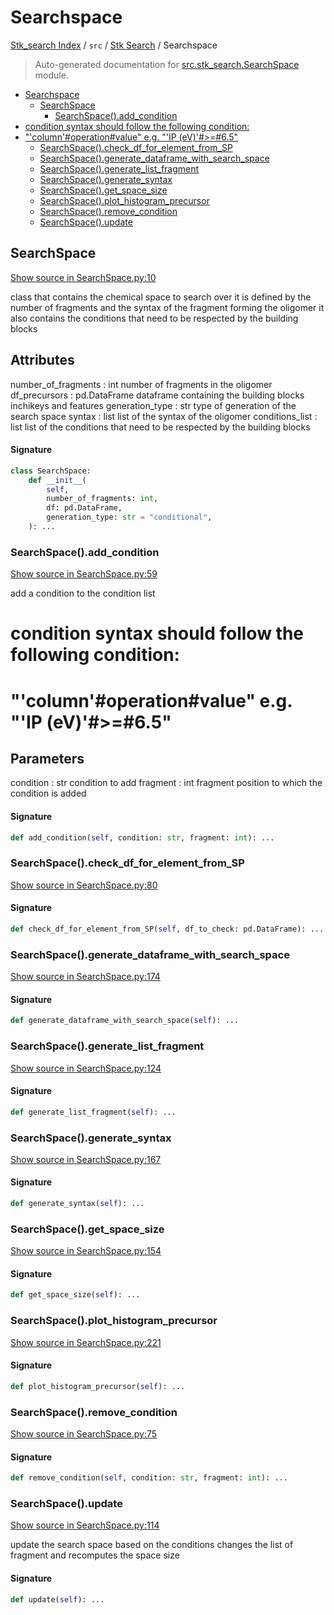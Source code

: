 # Searchspace

[Stk_search Index](../../README.md#stk_search-index) / `src` / [Stk Search](./index.md#stk-search) / Searchspace

> Auto-generated documentation for [src.stk_search.SearchSpace](https://github.com/mohammedazzouzi15/STK_search/blob/main/src/stk_search/SearchSpace.py) module.

- [Searchspace](#searchspace)
  - [SearchSpace](#searchspace)
    - [SearchSpace().add_condition](#searchspace()add_condition)
- [condition syntax should follow the following condition:](#condition-syntax-should-follow-the-following-condition:)
- ["'column'#operation#value" e.g. "'IP (eV)'#>=#6.5"](#"'column'#operation#value"-eg-"'ip-(ev)'#>=#65")
    - [SearchSpace().check_df_for_element_from_SP](#searchspace()check_df_for_element_from_sp)
    - [SearchSpace().generate_dataframe_with_search_space](#searchspace()generate_dataframe_with_search_space)
    - [SearchSpace().generate_list_fragment](#searchspace()generate_list_fragment)
    - [SearchSpace().generate_syntax](#searchspace()generate_syntax)
    - [SearchSpace().get_space_size](#searchspace()get_space_size)
    - [SearchSpace().plot_histogram_precursor](#searchspace()plot_histogram_precursor)
    - [SearchSpace().remove_condition](#searchspace()remove_condition)
    - [SearchSpace().update](#searchspace()update)

## SearchSpace

[Show source in SearchSpace.py:10](https://github.com/mohammedazzouzi15/STK_search/blob/main/src/stk_search/SearchSpace.py#L10)

class that contains the chemical space to search over
it is defined by the number of fragments and the syntax of the fragment forming the oligomer
it also contains the conditions that need to be respected by the building blocks

Attributes
----------
number_of_fragments : int
    number of fragments in the oligomer
df_precursors : pd.DataFrame
    dataframe containing the building blocks inchikeys and features
generation_type : str
    type of generation of the search space
syntax : list
    list of the syntax of the oligomer
conditions_list : list
    list of the conditions that need to be respected by the building blocks

#### Signature

```python
class SearchSpace:
    def __init__(
        self,
        number_of_fragments: int,
        df: pd.DataFrame,
        generation_type: str = "conditional",
    ): ...
```

### SearchSpace().add_condition

[Show source in SearchSpace.py:59](https://github.com/mohammedazzouzi15/STK_search/blob/main/src/stk_search/SearchSpace.py#L59)

add a condition to the condition list
# condition syntax should follow the following condition:
# "'column'#operation#value" e.g. "'IP (eV)'#>=#6.5"
Parameters
----------
condition : str
    condition to add
fragment : int
    fragment position to which the condition is added

#### Signature

```python
def add_condition(self, condition: str, fragment: int): ...
```

### SearchSpace().check_df_for_element_from_SP

[Show source in SearchSpace.py:80](https://github.com/mohammedazzouzi15/STK_search/blob/main/src/stk_search/SearchSpace.py#L80)

#### Signature

```python
def check_df_for_element_from_SP(self, df_to_check: pd.DataFrame): ...
```

### SearchSpace().generate_dataframe_with_search_space

[Show source in SearchSpace.py:174](https://github.com/mohammedazzouzi15/STK_search/blob/main/src/stk_search/SearchSpace.py#L174)

#### Signature

```python
def generate_dataframe_with_search_space(self): ...
```

### SearchSpace().generate_list_fragment

[Show source in SearchSpace.py:124](https://github.com/mohammedazzouzi15/STK_search/blob/main/src/stk_search/SearchSpace.py#L124)

#### Signature

```python
def generate_list_fragment(self): ...
```

### SearchSpace().generate_syntax

[Show source in SearchSpace.py:167](https://github.com/mohammedazzouzi15/STK_search/blob/main/src/stk_search/SearchSpace.py#L167)

#### Signature

```python
def generate_syntax(self): ...
```

### SearchSpace().get_space_size

[Show source in SearchSpace.py:154](https://github.com/mohammedazzouzi15/STK_search/blob/main/src/stk_search/SearchSpace.py#L154)

#### Signature

```python
def get_space_size(self): ...
```

### SearchSpace().plot_histogram_precursor

[Show source in SearchSpace.py:221](https://github.com/mohammedazzouzi15/STK_search/blob/main/src/stk_search/SearchSpace.py#L221)

#### Signature

```python
def plot_histogram_precursor(self): ...
```

### SearchSpace().remove_condition

[Show source in SearchSpace.py:75](https://github.com/mohammedazzouzi15/STK_search/blob/main/src/stk_search/SearchSpace.py#L75)

#### Signature

```python
def remove_condition(self, condition: str, fragment: int): ...
```

### SearchSpace().update

[Show source in SearchSpace.py:114](https://github.com/mohammedazzouzi15/STK_search/blob/main/src/stk_search/SearchSpace.py#L114)

update the search space based on the conditions
changes the list of fragment and recomputes the space size

#### Signature

```python
def update(self): ...
```
